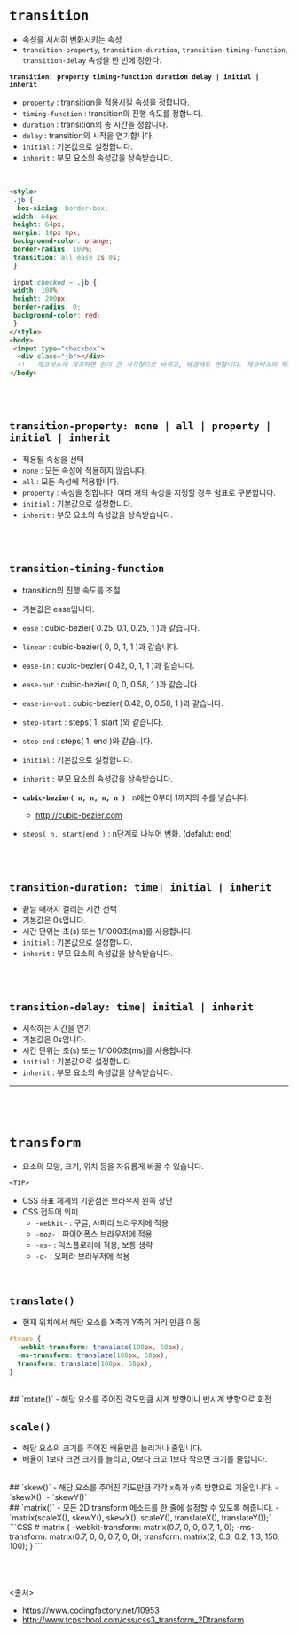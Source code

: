 # `transition`

- 속성을 서서히 변화시키는 속성
- `transition-property`, `transition-duration`, `transition-timing-function`, `transition-delay` 속성을 한 번에 정한다.

**`transition: property timing-function duration delay | initial | inherit`**

- `property` : transition을 적용시킬 속성을 정합니다.
- `timing-function` : transition의 진행 속도를 정합니다.
- `duration` : transition의 총 시간을 정합니다.
- `delay` : transition의 시작을 연기합니다.
- `initial` : 기본값으로 설정합니다.
- `inherit` : 부모 요소의 속성값을 상속받습니다.

<br>

```html
<style>
 .jb {
  box-sizing: border-box;
 width: 64px;
 height: 64px;
 margin: 10px 0px;
 background-color: orange;
 border-radius: 100%;
 transition: all ease 2s 0s;
 }
  
 input:checked ~ .jb {
 width: 100%;
 height: 200px;
 border-radius: 0;
 background-color: red;
 }
</style>
<body>
 <input type="checkbox">
  <div class="jb"></div>
  <!-- 체크박스에 체크하면 원이 큰 사각형으로 바뀌고, 배경색도 변합니다. 체크박스의 체크를 해제하면 원래 모양으로 돌아옵니다. -->
</body>
```

<br><br>

## `transition-property: none | all | property | initial | inherit`

- 적용될 속성을 선택
- `none` : 모든 속성에 적용하지 않습니다.
- `all` : 모든 속성에 적용합니다.
- `property` : 속성을 정합니다. 여러 개의 속성을 지정할 경우 쉼표로 구분합니다.
- `initial` : 기본값으로 설정합니다.
- `inherit` : 부모 요소의 속성값을 상속받습니다.

<br><br>

## `transition-timing-function`

- transition의 진행 속도를 조절

- 기본값은 ease입니다.
- `ease` : cubic-bezier( 0.25, 0.1, 0.25, 1 )과 같습니다.
- `linear` : cubic-bezier( 0, 0, 1, 1 )과 같습니다.
- `ease-in` : cubic-bezier( 0.42, 0, 1, 1 )과 같습니다.
- `ease-out` : cubic-bezier( 0, 0, 0.58, 1 )과 같습니다.
- `ease-in-out` : cubic-bezier( 0.42, 0, 0.58, 1 )과 같습니다.
- `step-start` : steps( 1, start )와 같습니다.
- `step-end` : steps( 1, end )와 같습니다.

- `initial` : 기본값으로 설정합니다.
- `inherit` : 부모 요소의 속성값을 상속받습니다.

- **`cubic-bezier( n, n, n, n )`** : n에는 0부터 1까지의 수를 넣습니다.
  - <http://cubic-bezier.com>
- `steps( n, start|end )` : n단계로 나누어 변화. (defalut: end)

<br><br>

## `transition-duration: time| initial | inherit`

- 끝날 때까지 걸리는 시간 선택
- 기본값은 0s입니다.
- 시간 단위는 초(s) 또는 1/1000초(ms)를 사용합니다.
- `initial` : 기본값으로 설정합니다.
- `inherit` : 부모 요소의 속성값을 상속받습니다.

<br><br>

## `transition-delay: time| initial | inherit`

- 시작하는 시간을 연기
- 기본값은 0s입니다.
- 시간 단위는 초(s) 또는 1/1000초(ms)를 사용합니다.
- `initial` : 기본값으로 설정합니다.
- `inherit` : 부모 요소의 속성값을 상속받습니다.

<hr>
<br><br>

# `transform`

- 요소의 모양, 크기, 위치 등을 자유롭게 바꿀 수 있습니다.

`<TIP>`

- CSS 좌표 체계의 기준점은 브라우저 왼쪽 상단
- CSS 접두어 의미
  - `-webkit-` : 구글, 사파리 브라우저에 적용
  - `-moz-` : 파이어폭스 브라우저에 적용
  - `-ms-` : 익스플로러에 적용, 보통 생략
  - `-o-` : 오페라 브라우저에 적용

<br>

## `translate()`

- 현재 위치에서 해당 요소를 X축과 Y축의 거리 만큼 이동

```CSS
#trans {
  -webkit-transform: translate(100px, 50px);
  -ms-transform: translate(100px, 50px);
  transform: translate(100px, 50px);
}
```

<br>
## `rotate()`
- 해당 요소를 주어진 각도만큼 시계 방향이나 반시계 방향으로 회전
<br>

## `scale()`

- 해당 요소의 크기를 주어진 배율만큼 늘리거나 줄입니다.
- 배율이 1보다 크면 크기를 늘리고, 0보다 크고 1보다 작으면 크기를 줄입니다.

<br>
## `skew()`
- 해당 요소를 주어진 각도만큼 각각 x축과 y축 방향으로 기울입니다.
- `skewX()`
- `skewY()`

<br>
## `matrix()`
- 모든 2D transform 메소드를 한 줄에 설정할 수 있도록 해줍니다.
- `matrix(scaleX(), skewY(), skewX(), scaleY(), translateX(), translateY());`
```CSS
# matrix {
 -webkit-transform: matrix(0.7, 0, 0, 0.7, 1, 0);
 -ms-transform: matrix(0.7, 0, 0, 0.7, 0, 0);
 transform: matrix(2, 0.3, 0.2, 1.3, 150, 100);
}
```

<br><br><br>
<출처>

- <https://www.codingfactory.net/10953>
- <http://www.tcpschool.com/css/css3_transform_2Dtransform>
